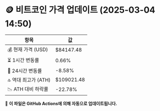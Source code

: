 # 🪙 비트코인 가격 업데이트 (2025-03-04 14:50)

| 항목                | 값 |
|--------------------|----------------|
| 💰 현재 가격 (USD) | $84147.48 |
| ⏳ 1시간 변동률    | 0.66% |
| 📆 24시간 변동률   | -8.58% |
| 🔝 역대 최고가 (ATH) | $109021.48 |
| 📉 ATH 대비 하락률 | -22.78% |

🔄 **이 파일은 GitHub Actions에 의해 자동으로 업데이트됩니다.**
